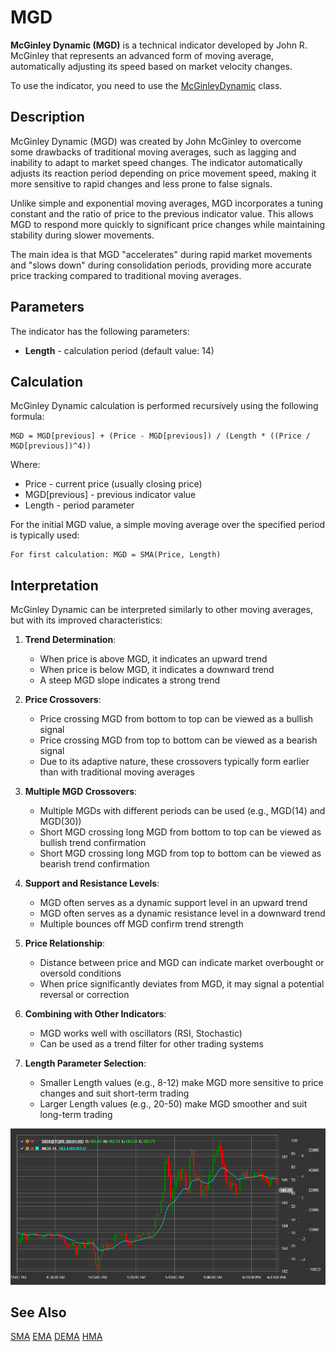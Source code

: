 # MGD

**McGinley Dynamic (MGD)** is a technical indicator developed by John R. McGinley that represents an advanced form of moving average, automatically adjusting its speed based on market velocity changes.

To use the indicator, you need to use the [McGinleyDynamic](xref:StockSharp.Algo.Indicators.McGinleyDynamic) class.

## Description

McGinley Dynamic (MGD) was created by John McGinley to overcome some drawbacks of traditional moving averages, such as lagging and inability to adapt to market speed changes. The indicator automatically adjusts its reaction period depending on price movement speed, making it more sensitive to rapid changes and less prone to false signals.

Unlike simple and exponential moving averages, MGD incorporates a tuning constant and the ratio of price to the previous indicator value. This allows MGD to respond more quickly to significant price changes while maintaining stability during slower movements.

The main idea is that MGD "accelerates" during rapid market movements and "slows down" during consolidation periods, providing more accurate price tracking compared to traditional moving averages.

## Parameters

The indicator has the following parameters:
- **Length** - calculation period (default value: 14)

## Calculation

McGinley Dynamic calculation is performed recursively using the following formula:

```
MGD = MGD[previous] + (Price - MGD[previous]) / (Length * ((Price / MGD[previous])^4))
```

Where:
- Price - current price (usually closing price)
- MGD[previous] - previous indicator value
- Length - period parameter

For the initial MGD value, a simple moving average over the specified period is typically used:

```
For first calculation: MGD = SMA(Price, Length)
```

## Interpretation

McGinley Dynamic can be interpreted similarly to other moving averages, but with its improved characteristics:

1. **Trend Determination**:
   - When price is above MGD, it indicates an upward trend
   - When price is below MGD, it indicates a downward trend
   - A steep MGD slope indicates a strong trend

2. **Price Crossovers**:
   - Price crossing MGD from bottom to top can be viewed as a bullish signal
   - Price crossing MGD from top to bottom can be viewed as a bearish signal
   - Due to its adaptive nature, these crossovers typically form earlier than with traditional moving averages

3. **Multiple MGD Crossovers**:
   - Multiple MGDs with different periods can be used (e.g., MGD(14) and MGD(30))
   - Short MGD crossing long MGD from bottom to top can be viewed as bullish trend confirmation
   - Short MGD crossing long MGD from top to bottom can be viewed as bearish trend confirmation

4. **Support and Resistance Levels**:
   - MGD often serves as a dynamic support level in an upward trend
   - MGD often serves as a dynamic resistance level in a downward trend
   - Multiple bounces off MGD confirm trend strength

5. **Price Relationship**:
   - Distance between price and MGD can indicate market overbought or oversold conditions
   - When price significantly deviates from MGD, it may signal a potential reversal or correction

6. **Combining with Other Indicators**:
   - MGD works well with oscillators (RSI, Stochastic)
   - Can be used as a trend filter for other trading systems

7. **Length Parameter Selection**:
   - Smaller Length values (e.g., 8-12) make MGD more sensitive to price changes and suit short-term trading
   - Larger Length values (e.g., 20-50) make MGD smoother and suit long-term trading

![indicator_mcginley_dynamic](../../../../images/indicator_mcginley_dynamic.png)

## See Also

[SMA](sma.md)
[EMA](ema.md)
[DEMA](dema.md)
[HMA](hma.md)